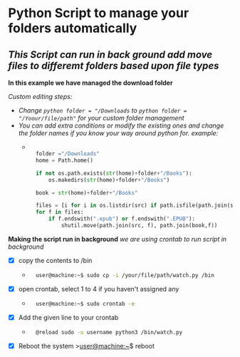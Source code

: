 # Python Script to manage your folders automatically
## _This Script can run in back ground add move files to differemt folders based upon file types_

**In this example we have managed the download folder**

*Custom editing steps:*
* *Change `python folder = "/Downloads` to `python folder = "/Yoour/file/path"` for your custom folder management*
* *You can add extra conditions or modify the existing ones and change the folder names if you know your way around python  for. example:*
    * ```python

        folder ="/Downloads"
        home = Path.home()

        if not os.path.exists(str(home)+folder+"/Books"):
            os.makedirs(str(home)+folder+"/Books")

        book = str(home)+folder+"/Books"

        files = [i for i in os.listdir(src) if path.isfile(path.join(src, i))]
        for f in files:
            if f.endswith(".epub") or f.endswith(".EPUB"):
                shutil.move(path.join(src, f), path.join(book,f))
        ```

**Making the script run in background**
*we are using crontab to run script in background* 
* [x] copy the contents to /bin
    * ``` sh
        user@machine:~$ sudo cp -i /your/file/path/watch.py /bin 
        ```
* [x] open crontab, select 1 to 4 if you haven't assigned any
    * ``` bash
        user@machine:~$ sudo crontab -e
        ```
* [x] Add the given  line to your crontab
    * ``` bash 
        @reload sudo -u username python3 /bin/watch.py
        ```
* [x] Reboot the system
       >[user@machine:~](#)$ reboot
        
